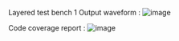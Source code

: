 Layered test bench 1
Output waveform :
![image](https://github.com/venkatraghavv/ffvdd_a1/assets/121925910/6916423e-cb97-483c-88d7-b23ea84dd76d)

Code coverage report :
![image](https://github.com/venkatraghavv/ffvdd_a1/assets/121925910/cded8758-7fac-4abc-a0b6-d256bc5acd74)
